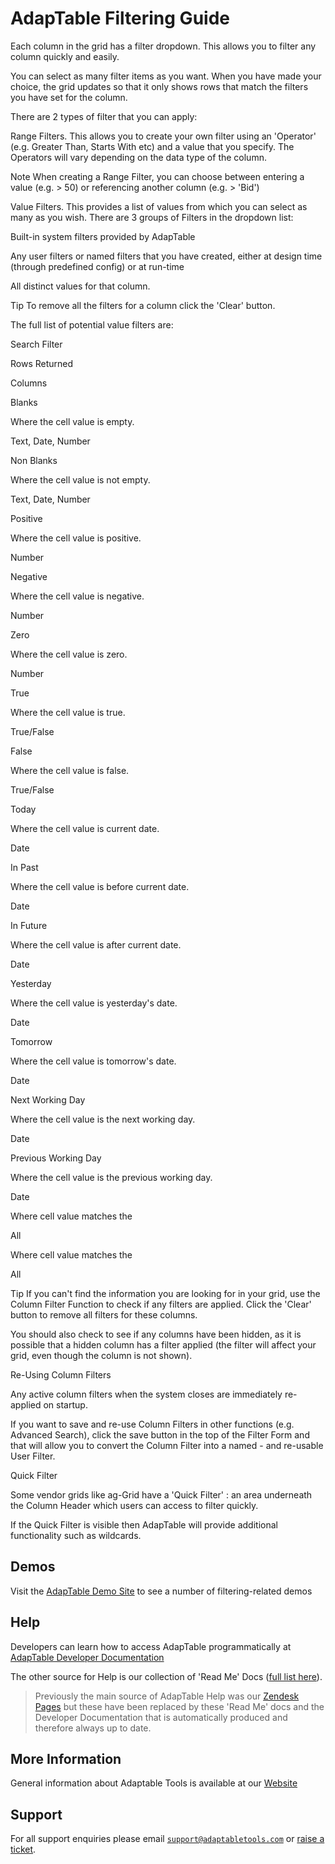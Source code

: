 # AdapTable Filtering Guide

Each column in the grid has a filter dropdown. This allows you to filter any column quickly and easily.

You can select as many filter items as you want. When you have made your choice, the grid updates so that it only shows rows that match the filters you have set for the column.

There are 2 types of filter that you can apply:

Range Filters. This allows you to create your own filter using an 'Operator' (e.g. Greater Than, Starts With etc) and a value that you specify. The Operators will vary depending on the data type of the column.

Note
When creating a Range Filter, you can choose between entering a value (e.g. > 50) or referencing another column (e.g. > 'Bid')

Value Filters. This provides a list of values from which you can select as many as you wish. There are 3 groups of Filters in the dropdown list:

Built-in system filters provided by AdapTable

Any user filters or named filters that you have created, either at design time (through predefined config) or at run-time

All distinct values for that column.

Tip
To remove all the filters for a column click the 'Clear' button.

The full list of potential value filters are:

Search Filter

Rows Returned

Columns

Blanks

Where the cell value is empty.

Text, Date, Number

Non Blanks

Where the cell value is not empty.

Text, Date, Number

Positive

Where the cell value is positive.

Number

Negative

Where the cell value is negative.

Number

Zero

Where the cell value is zero.

Number

True

Where the cell value is true.

True/False

False

Where the cell value is false.

True/False

Today

Where the cell value is current date.

Date

In Past

Where the cell value is before current date. 

Date

In Future

Where the cell value is after current date.

Date

Yesterday

Where the cell value is yesterday's date.

Date

Tomorrow

Where the cell value is tomorrow's date.

Date

Next Working Day

Where the cell value is the next working day.

Date

Previous Working Day

Where the cell value is the previous working day.

Date

<distinct cell value>

Where cell value matches the <distinct cell value>

All

<user filter>

Where cell value matches the <user filter>

All

Tip
If you can't find the information you are looking for in your grid, use the Column Filter Function to check if any filters are applied. Click the 'Clear' button to remove all filters for these columns.

You should also check to see if any columns have been hidden, as it is possible that a hidden column has a filter applied (the filter will affect your grid, even though the column is not shown).

Re-Using Column Filters

Any active column filters when the system closes are immediately re-applied on startup.

If you want to save and re-use Column Filters in other functions (e.g. Advanced Search), click the save button in the top of the Filter Form and that will allow you to convert the Column Filter into a named - and re-usable User Filter.

Quick Filter

Some vendor grids like ag-Grid have a 'Quick Filter' : an area underneath the Column Header which users can access to filter quickly.

If the Quick Filter is visible then AdapTable will provide additional functionality such as wildcards.


 
## Demos

Visit the [AdapTable Demo Site](https://demo.adaptabletools.com/filters) to see a number of filtering-related demos

## Help

Developers can learn how to access AdapTable programmatically at [AdapTable Developer Documentation](https://api.adaptabletools.com) 

The other source for Help is our collection of 'Read Me' Docs ([full list here](https://github.com/AdaptableTools/adaptable/blob/master/packages/adaptable/readme/readme-list.md)).

> Previously the main source of AdapTable Help was our [Zendesk Pages](https://adaptabletools.zendesk.com/hc/en-us) but these have been replaced by these 'Read Me' docs and the Developer Documentation that is automatically produced and therefore always up to date.

## More Information

General information about Adaptable Tools is available at our [Website](http://www.adaptabletools.com) 

## Support

For all support enquiries please email [`support@adaptabletools.com`](mailto:support@adaptabletools.com) or [raise a ticket](https://adaptabletools.zendesk.com/hc/en-us/requests/new).
